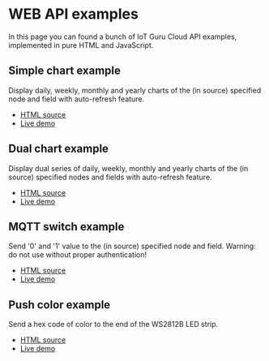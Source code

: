 # WEB API examples

In this page you can found a bunch of IoT Guru Cloud API examples, implemented in pure HTML and JavaScript.

## Simple chart example

Display daily, weekly, monthly and yearly charts of the (in source) specified node and field with auto-refresh feature.

* [HTML source](https://github.com/IoTGuruLive/web-api-examples/blob/master/simple-chart.html)
* [Live demo](https://iotgurulive.github.io/web-api-examples/simple-chart.html)

## Dual chart example

Display dual series of daily, weekly, monthly and yearly charts of the (in source) specified nodes and fields with auto-refresh feature.

* [HTML source](https://github.com/IoTGuruLive/web-api-examples/blob/master/dual-chart.html)
* [Live demo](https://iotgurulive.github.io/web-api-examples/dual-chart.html)

## MQTT switch example

Send '0' and '1' value to the (in source) specified node and field. Warning: do not use without proper authentication!

* [HTML source](https://github.com/IoTGuruLive/web-api-examples/blob/master/mqtt-switch.html)
* [Live demo](https://iotgurulive.github.io/web-api-examples/mqtt-switch.html)

## Push color example

Send a hex code of color to the end of the WS2812B LED strip.

* [HTML source](https://github.com/IoTGuruLive/web-api-examples/blob/master/push-color.html)
* [Live demo](https://iotgurulive.github.io/web-api-examples/push-color.html)
